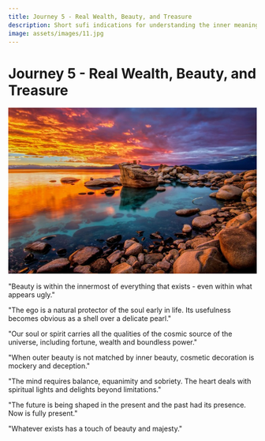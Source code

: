 ```yaml
---
title: Journey 5 - Real Wealth, Beauty, and Treasure
description: Short sufi indications for understanding the inner meaning of lasting wealth, beauty and the treasure of your own heart.
image: assets/images/11.jpg
---
```


# Journey 5 - Real Wealth, Beauty, and Treasure

![](../../assets/images/11.jpg)  

"Beauty is within the innermost of everything that exists - even within what appears ugly."  

"The ego is a natural protector of the soul early in life. Its usefulness becomes obvious as a shell over a delicate pearl."  

"Our soul or spirit carries all the qualities of the cosmic source of the universe, including fortune, wealth and boundless power."  

"When outer beauty is not matched by inner beauty, cosmetic decoration is mockery and deception."  

"The mind requires balance, equanimity and sobriety. The heart deals with spiritual lights and delights beyond limitations."  

"The future is being shaped in the present and the past had its presence. Now is fully present."  

"Whatever exists has a touch of beauty and majesty." 
